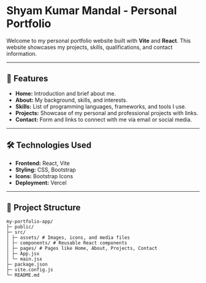 # Shyam Kumar Mandal - Personal Portfolio

Welcome to my personal portfolio website built with **Vite** and **React**. This website showcases my projects, skills, qualifications, and contact information.

---

## 🚀 Features

- **Home:** Introduction and brief about me.
- **About:** My background, skills, and interests.
- **Skills:** List of programming languages, frameworks, and tools I use.
- **Projects:** Showcase of my personal and professional projects with links.
- **Contact:** Form and links to connect with me via email or social media.

---

## 🛠️ Technologies Used

- **Frontend:** React, Vite
- **Styling:** CSS, Bootstrap
- **Icons:** Bootstrap Icons
- **Deployment:** Vercel 

---

## 📂 Project Structure
```
my-portfolio-app/
├─ public/
├─ src/
│ ├─ assets/ # Images, icons, and media files
│ ├─ components/ # Reusable React components
│ ├─ pages/ # Pages like Home, About, Projects, Contact
│ ├─ App.jsx
│ └─ main.jsx
├─ package.json
├─ vite.config.js
└─ README.md
 ```
